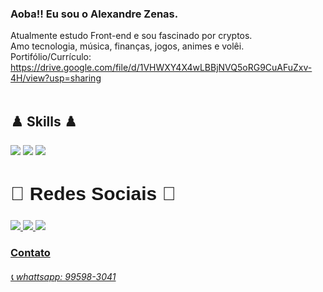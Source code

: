 ### Aoba!! Eu sou o Alexandre Zenas.
 Atualmente estudo Front-end e sou fascinado por cryptos.<br>
 Amo tecnologia, música, finanças, jogos, animes e volêi.<br>
 Portifólio/Currículo: https://drive.google.com/file/d/1VHWXY4X4wLBBjNVQ5oRG9CuAFuZxv-4H/view?usp=sharing
 <br>
 <br>
 
<body>
	<section class="section1">
		<div class="Skills" style="display: inline_block">
			<h2>♟️ Skills ♟️</h2>
 				<img src="https://img.shields.io/badge/JavaScript-323330?style=for-the-badge&logo=javascript&logoColor=F7DF1E">
  				<img src="https://img.shields.io/badge/HTML5-E34F26?style=for-the-badge&logo=html5&logoColor=white">
  				<img src="https://img.shields.io/badge/CSS3-1572B6?style=for-the-badge&logo=css3&logoColor=white">
		</div>
		<div class="RedesSociais">
			<h2 style="font-family: sans-serif; font-size: 30px">🔔 Redes Sociais 🔔</h2>		
				<a href="https://www.linkedin.com/in/alexandre-zenas-819b3163/" target="_blank">
					<img src="https://img.shields.io/badge/-LinkedIn-%230077B5?style=for-the-badge&logo=linkedin&logoColor=white" target="_blank">
				<a href = "mailto:alexandrezenas11@gmail.com">
					<img src="https://img.shields.io/badge/-Gmail-%23333?style=for-the-badge&logo=gmail&logoColor=white">
				<a href="https://www.instagram.com/alexandrezenas/" target="_blank">
					<img src="https://img.shields.io/badge/-Instagram-%23E4405F?style=for-the-badge&logo=instagram&logoColor=white" target="_blank">
		</div>
		<div class="contato" style="display: inline_block">
			<H3>Contato</H3>
			<h6>📞 whattsapp: 99598-3041 </h6> 
		</div>
	</section>
</body>


			
